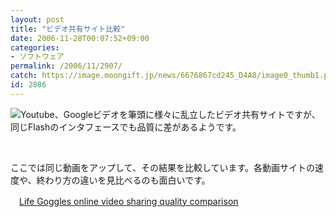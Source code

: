 ```yaml
---
layout: post
title: "ビデオ共有サイト比較"
date: 2006-11-28T00:07:52+09:00
categories:
- ソフトウェア
permalink: /2006/11/2907/
catch: https://image.moongift.jp/news/6676867cd245_D4A8/image0_thumb1.png
id: 2886
---
```

[![](https://image.moongift.jp/news/6676867cd245_D4A8/image0_thumb1.png)](https://image.moongift.jp/news/6676867cd245_D4A8/image03.png)Youtube、Googleビデオを筆頭に様々に乱立したビデオ共有サイトですが、同じFlashのインタフェースでも品質に差があるようです。

 

&nbsp;

 

ここでは同じ動画をアップして、その結果を比較しています。各動画サイトの速度や、終わり方の違いを見比べるのも面白いです。

 

　[Life Goggles online video sharing quality comparison](http://www.lifegoggles.com/online_video_comparison.html)

